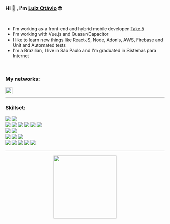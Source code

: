 ### Hi 👋 , I'm [Luiz Otávio](https://github.com/luizfonsecaa) 🤓

&nbsp;

- I'm working as a front-end and hybrid mobile developer [Take 5](https://take5lms.com/) <br />
- I'm working with Vue.js and Quasar/Capacitor <br />
- I like to learn new things like ReactJS, Node, Adonis, AWS, Firebase and Unit and Automated tests <br />
- I'm a Brazilian, I live in São Paulo and I'm graduated in Sistemas para Internet

&nbsp;

### My networks:

[<img align="left" alt="luizfonsecaa's | LinkedIn" width="22px" src="https://cdn.jsdelivr.net/npm/simple-icons@v3/icons/linkedin.svg" />](https://www.linkedin.com/in/luiz-ot%C3%A1vio-8b444671/)

<br />

---

### Skillset:

![](https://img.shields.io/badge/Language-JavaScript-yellow) ![](https://img.shields.io/badge/Language-TypeScript-blue) <br /> ![](https://img.shields.io/badge/Framework-Vue-darkgreen) ![](https://img.shields.io/badge/Framework-NodeJS-brightgreen) ![](https://img.shields.io/badge/Framework-Express-green) ![](https://img.shields.io/badge/Framework-Adonis-purple) ![](https://img.shields.io/badge/Framework-Quasar-lightblue) ![](https://img.shields.io/badge/Framework-MySQL-orange) <br /> ![](https://img.shields.io/badge/Cloud-Firebase-yellow) ![](https://img.shields.io/badge/Cloud-AWS-232F3E) <br /> ![](https://img.shields.io/badge/OS-Windows/WLS-blue) ![](https://img.shields.io/badge/OS-MacOS-999999) ![](https://img.shields.io/badge/OS-Linux-yellow) <br /> ![](https://img.shields.io/badge/Tools-VisualCode-blue) ![](https://img.shields.io/badge/Tools-Git-red) ![](https://img.shields.io/badge/Tools-GitHub-black) ![](https://img.shields.io/badge/Tools-Zsh-green) ![](https://img.shields.io/badge/Tools-Insomnia%20-blueviolet)

---

<p align="center">
<img src="https://media.giphy.com/media/IThjAlJnD9WNO/giphy.gif" width="200" heigth="200"> 
